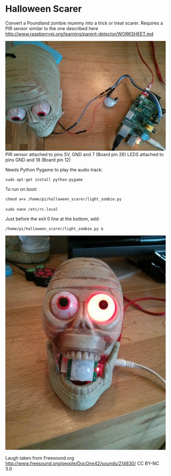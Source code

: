 Halloween Scarer
====================

Convert a Poundland zombie mummy into a trick or treat scarer. Requires a PIR sensor similar to the one described here http://www.raspberrypi.org/learning/parent-detector/WORKSHEET.md

![](IMG_20141027_140916.jpg)
PIR sensor attached to pins 5V, GND and 7 (Board pin 26)
LEDS attached to pins GND and 18 (Board pin 12)

Needs Python Pygame to play the audio track:

    sudo apt-get install python-pygame

To run on boot:

    chmod a+x /home/pi/halloween_scarer/light_zombie.py

    sudo nano /etc/rc.local

Just before the exit 0 line at the bottom, add:

    /home/pi/halloween_scarer/light_zombie.py &


![](IMG_20141027_144523.jpg)


Laugh taken from Freesound.org
http://www.freesound.org/people/DocOne42/sounds/214630/
CC BY-NC 3.0

